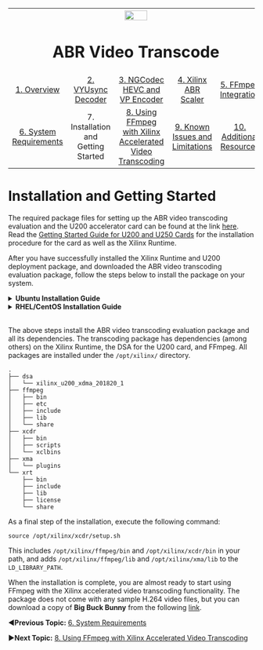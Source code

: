 
<table style="width:100%">
  <tr>
    <th width="100%" colspan="6"><img src="https://www.xilinx.com/content/dam/xilinx/imgs/press/media-kits/corporate/xilinx-logo.png" width="30%"/><h1>ABR Video Transcode</h2>
</th>
  </tr>
  <tr>
    <td align="center"><a href="README.md">1. Overview</a></td>
    <td align="center"><a href="vyusync-decoder.md">2. VYUsync Decoder</a></td>
    <td align="center"><a href="ngcodec-hevc-vp9-encoder.md">3. NGCodec HEVC and VP Encoder</a></td>
    <td align="center"><a href="xilinx-abr-scaler.md">4. Xilinx ABR Scaler</a></td>
    <td align="center"><a href="ffmpeg-integration.md">5. FFmpeg Integration</a></td>
    </tr>
    <tr>
    <td align="center"><a href="system-requirements.md">6. System Requirements</a></td>
    <td align="center">7. Installation and Getting Started</td>
    <td align="center"><a href="using-ffmpeg-with-xilinx.md">8. Using FFmpeg with Xilinx Accelerated Video Transcoding</a></td>
    <td align="center"><a href="known-issues-limitations.md">9. Known Issues and Limitations</a></td>
    <td align="center"><a href="additional-resources.md">10. Additional Resources</td>
  </tr>
</table>

# Installation and Getting Started

The required package files for setting up the ABR video transcoding evaluation and the U200 accelerator card can be found at the link [here](https://www.xilinx.com/products/boards-and-kits/alveo/applications/adaptive-bit-rate-video-transcoding-application.html#gettingStarted). Read the [Getting Started Guide for U200 and U250 Cards](https://www.xilinx.com/support/documentation/boards_and_kits/accelerator-cards/ug1301-getting-started-guide-u200-u250.pdf) for the installation procedure for the card as well as the Xilinx Runtime.

After you have successfully installed the Xilinx Runtime and U200 deployment package, and downloaded the ABR video transcoding evaluation package, follow the steps below to install the package on your system.

<details><summary><b>Ubuntu Installation Guide</b></summary>

## Ubuntu Installation Guide

1. Unzip and untar the video transcoding tarball:

    `tar -xvzf xcdr_deb_pkgs.tar.gz`

2. Edit `/etc/apt/sources.list` to add the directory where the packages are located. You need **sudo** access for this:

    `deb file:/home/user/xcdr_pkgs ./`

3.  Run this command after changing `/etc/apt/sources.list`:

      `sudo apt-get update`

4. Install the downloaded packages with a single command line:

    `sudo apt-get install xcdr`

>**:pushpin: NOTE** On Nimbix you will also need to install the following `sudo apt-get install libva-drm1`.
</details>

<details><summary><b>RHEL/CentOS Installation Guide</b></summary>

## RHEL/CentOS Installation Guide

1. Unzip and untar the video transcoding tarball:

    `tar -xvzf xcdr_rpm_pkgs.tar.gz`

2. To add a local yum repository to the list of repositories, the `/etc/yum.repos.d` directory must be updated. Create a file called `localrepo.repo` that contains the following configuration:

	```
	[localrepo]
	name=Xilinx Transcoder Repository
	baseurl=file:///home/user/xcdr_pkgs
	gpgcheck=0
	enabled=1
	```

3. Install the downloaded packages with the following command line:

    `sudo yum install xcdr`
</details>

<br>

The above steps install the ABR video transcoding evaluation package and all its dependencies. The transcoding package has dependencies (among others) on the Xilinx Runtime, the DSA for the U200 card, and FFmpeg. All packages are installed under the `/opt/xilinx/` directory.

```console
.
├── dsa
│   └── xilinx_u200_xdma_201820_1
├── ffmpeg
│   ├── bin
│   ├── etc
│   ├── include
│   ├── lib
│   └── share
├── xcdr
│   ├── bin
│   ├── scripts
│   └── xclbins
├── xma
│   └── plugins
└── xrt
    ├── bin
    ├── include
    ├── lib
    ├── license
    └── share
```

 As a final step of the installation, execute the following command:

`source /opt/xilinx/xcdr/setup.sh`

This includes `/opt/xilinx/ffmpeg/bin` and `/opt/xilinx/xcdr/bin` in your path, and adds `/opt/xilinx/ffmpeg/lib` and `/opt/xilinx/xma/lib` to the `LD_LIBRARY_PATH`.

When the installation is complete, you are almost ready to start using FFmpeg with the Xilinx accelerated video transcoding functionality. The package does not come with any sample H.264 video files, but you can download a copy of **Big Buck Bunny** from the following [link](http://distribution.bbb3d.renderfarming.net/video/mp4/bbb_sunflower_1080p_30fps_normal.mp4).


:arrow_backward:**Previous Topic:**  [6. System Requirements](system-requirements.md)

:arrow_forward:**Next Topic:**  [8. Using FFmpeg with Xilinx Accelerated Video Transcoding](using-ffmpeg-with-xilinx.md)
